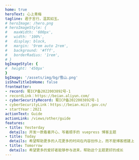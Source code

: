 ```yaml
---
home: true
heroText: 心上青梅
tagline: 君子言行，温其如玉。
# heroImage: /hero.png
# heroImageStyle: {
#   maxWidth: '600px',
#   width: '100%',
#   display: block,
#   margin: '9rem auto 2rem',
#   background: '#fff',
#   borderRadius: '1rem',
# }
bgImageStyle: {
#  height: '450px'
}
bgImage: '/assets/img/bg/雪山.png'
isShowTitleInHome: false
frontmatter:
- record: 蜀ICP备2022003892号-1
- recordLink：https://beian.aliyun.com/
- cyberSecurityRecord: 蜀ICP备2022003892号-1
- cyberSecurityLink：https://beian.miit.gov.cn/
- startYear：2021
actionText: Guide
actionLink: /views/other/guide
features:
- title: Yesterday
  details: 开发一款看着开心、写着顺手的 vuepress 博客主题
- title: Today
  details: 希望帮助更多的人花更多的时间在内容创作上，而不是博客搭建上
- title: Tomorrow
  details: 希望更多的爱好者能够参与进来，帮助这个主题更好的成长
---
```


<style>
  .hero {
    color: #fff;
  }
  </style>